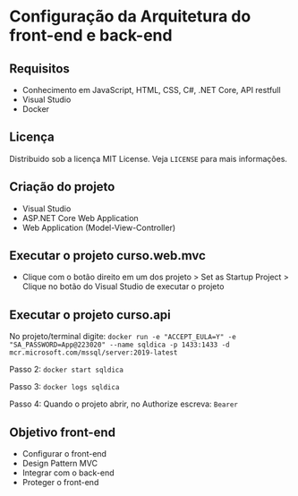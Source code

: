 # Configuração da Arquitetura do front-end e back-end

## Requisitos
- Conhecimento em JavaScript, HTML, CSS, C#, .NET Core, API restfull
- Visual Studio
- Docker

## Licença
Distribuido sob a licença MIT License. Veja `LICENSE` para mais informações.

## Criação do projeto
- Visual Studio
- ASP.NET Core Web Application
- Web Application (Model-View-Controller)

## Executar o projeto curso.web.mvc
- Clique com o botão direito em um dos projeto > Set as Startup Project > Clique no botão do Visual Studio de executar o projeto

## Executar o projeto curso.api
No projeto/terminal digite:
`docker run -e "ACCEPT_EULA=Y" -e "SA_PASSWORD=App@223020" --name sqldica -p 1433:1433 -d mcr.microsoft.com/mssql/server:2019-latest`

Passo 2:
`docker start sqldica`

Passo 3:
`docker logs sqldica`

Passo 4:
Quando o projeto abrir, no Authorize escreva: `Bearer`

## Objetivo front-end
- Configurar o front-end
- Design Pattern MVC
- Integrar com o back-end
- Proteger o front-end
